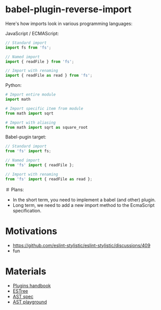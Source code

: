 # babel-plugin-reverse-import
Here's how imports look in various programming languages:

JavaScript / ECMAScript:
```javascript
// Standard import
import fs from 'fs';

// Named import
import { readFile } from 'fs';

// Import with renaming
import { readFile as read } from 'fs';
```

Python:
```python
# Import entire module
import math

# Import specific item from module
from math import sqrt

# Import with aliasing
from math import sqrt as square_root
```

Babel-pugin target:
```javascript
// Standard import
from 'fs' import fs;

// Named import
from 'fs' import { readFile };

// Import with renaming
from 'fs' import { readFile as read };
```

＃ Plans:
- In the short term, you need to implement a babel (and other) plugin.
- Long term, we need to add a new import method to the EcmaScript specification.


# Motivations
- https://github.com/eslint-stylistic/eslint-stylistic/discussions/409
- fun

# Materials
- [Plugins handbook](https://github.com/jamiebuilds/babel-handbook/blob/master/translations/en/plugin-handbook.md)
- [ESTree](https://github.com/estree/estree)
- [AST spec](https://github.com/babel/babylon/blob/master/ast/spec.md)
- [AST playground](https://astexplorer.net/)
